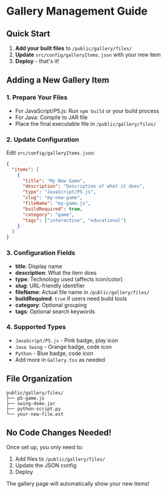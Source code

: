 
# Gallery Management Guide

## Quick Start

1. **Add your built files** to `/public/gallery/files/`
2. **Update** `src/config/galleryItems.json` with your new item
3. **Deploy** - that's it!

## Adding a New Gallery Item

### 1. Prepare Your Files
- For JavaScript/P5.js: Run `npm build` or your build process
- For Java: Compile to JAR file
- Place the final executable file in `/public/gallery/files/`

### 2. Update Configuration
Edit `src/config/galleryItems.json`:

```json
{
  "items": [
    {
      "title": "My New Game",
      "description": "Description of what it does",
      "type": "JavaScript/P5.js",
      "slug": "my-new-game",
      "fileName": "my-game.js",
      "buildRequired": true,
      "category": "game",
      "tags": ["interactive", "educational"]
    }
  ]
}
```

### 3. Configuration Fields

- **title**: Display name
- **description**: What the item does
- **type**: Technology used (affects icon/color)
- **slug**: URL-friendly identifier
- **fileName**: Actual file name in `/public/gallery/files/`
- **buildRequired**: `true` if users need build tools
- **category**: Optional grouping
- **tags**: Optional search keywords

### 4. Supported Types
- `JavaScript/P5.js` - Pink badge, play icon
- `Java Swing` - Orange badge, code icon  
- `Python` - Blue badge, code icon
- Add more in `Gallery.tsx` as needed

## File Organization

```
public/gallery/files/
├── p5-game.js
├── swing-demo.jar
├── python-script.py
└── your-new-file.ext
```

## No Code Changes Needed!
Once set up, you only need to:
1. Add files to `/public/gallery/files/`
2. Update the JSON config
3. Deploy

The gallery page will automatically show your new items!
